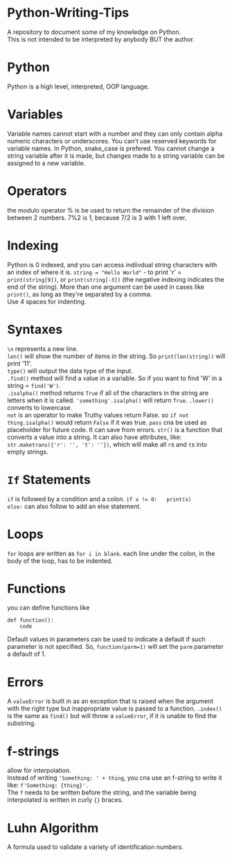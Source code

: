# Python-Writing-Tips
A repository to document some of my knowledge on Python.  
This is not intended to be interpreted by anybody BUT the author.  
# Python
Python is a high level, interpreted, OOP language. 
# Variables 
Variable names cannot start with a number and they can only contain alpha numeric characters or underscores. You can't use reserved keywords for variable names. In Python, snake_case is prefered. 
You cannot change a string variable after it is made, but changes made to a string variable can be assigned to a new variable. 
# Operators
the modulo operator % is be used to return the remainder of the division between 2 numbers. 7%2 is 1, because 7/2 is 3 with 1 left over. 
# Indexing
Python is 0 indexed, and you can access indiivdual string characters with an index of where it is. ```string = "Hello World"``` - to print 'r' = ```print(string[9])```, or ```print(string[-3])``` (the negative indexing indicates the end of the string). More than one argument can be used in cases like ```print()```, as long as they're separated by a comma.    
Use 4 spaces for indenting.  
# Syntaxes
```\n``` represents a new line.  
```len()``` will show the number of items in the string. So ```print(len(string))``` will print '11'.    
```type()``` will output the data type of the input.   
```.find()``` method will find a value in a variable. So if you want to find 'W' in a string = ```find('W')```.  
```.isalpha()``` method returns ```True``` if all of the characters in the string are letters when it is called. ```'something'.isalpha()``` will return ```True```.
```.lower()``` converts to lowercase.  
```not``` is an operator to make Truthy values return False. so ```if not thing.isalpha()``` would return ```False``` if it was true.
```pass``` cna be used as placeholder for future code. It can save from errors. 
```str()``` is a function that converts a value into a string. It can also have attributes, like: ```str.maketrans({'r': '', 't': ''})```, which will make all ```r```s and ```t```s into empty strings.
# ```If``` Statements 
```if``` is followed by a condition and a colon. ```if x != 0:  
    print(x)```  
    ```else:``` can also follow to add an else statement. 
# Loops
```for``` loops are written as ```for i in blank```. each line under the colon, in the body of the loop, has to be indented.  
# Functions 
you can define functions like 
```
def function():
    code
```
Default values in parameters can be used to indicate a default if such parameter is not specified. So, ```function(parm=1)``` will set the ```parm``` parameter a default of 1.
# Errors 
A ```valueError``` is built in as an exception that is raised when the argument with the right type but inappropriate value is passed to a function. ```.index()``` is the same as ```find()``` but will throw a ```valueError```, if it is unable to find the substring. 
# f-strings
allow for interpolation.  
Instead of writing ```'Something: ' + thing```, you cna use an f-string to write it like: ```f'Something: {thing}'.```  
The ```f``` needs to be written before the string, and the variable being interpolated is written in curly ```{}``` braces.  

# Luhn Algorithm
A formula used to validate a variety of identification numbers.  

